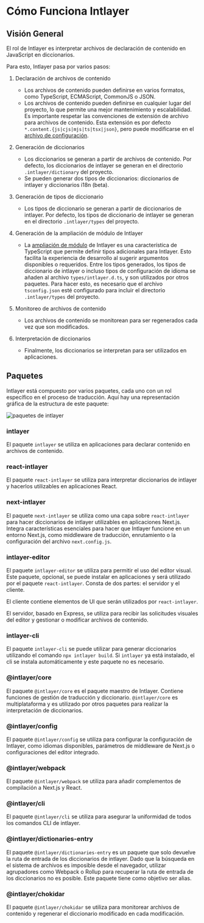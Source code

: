 # Cómo Funciona Intlayer

## Visión General

El rol de Intlayer es interpretar archivos de declaración de contenido en JavaScript en diccionarios.

Para esto, Intlayer pasa por varios pasos:

1. Declaración de archivos de contenido

   - Los archivos de contenido pueden definirse en varios formatos, como TypeScript, ECMAScript, CommonJS o JSON.
   - Los archivos de contenido pueden definirse en cualquier lugar del proyecto, lo que permite una mejor mantenimiento y escalabilidad. Es importante respetar las convenciones de extensión de archivo para archivos de contenido. Esta extensión es por defecto `*.content.{js|cjs|mjs|ts|tsx|json}`, pero puede modificarse en el [archivo de configuración](https://github.com/aymericzip/intlayer/blob/main/docs/es/configuration.md).

2. Generación de diccionarios

   - Los diccionarios se generan a partir de archivos de contenido. Por defecto, los diccionarios de intlayer se generan en el directorio `.intlayer/dictionary` del proyecto.
   - Se pueden generar dos tipos de diccionarios: diccionarios de intlayer y diccionarios i18n (beta).

3. Generación de tipos de diccionario

   - Los tipos de diccionario se generan a partir de diccionarios de intlayer. Por defecto, los tipos de diccionario de intlayer se generan en el directorio `.intlayer/types` del proyecto.

4. Generación de la ampliación de módulo de Intlayer

   - La [ampliación de módulo](https://www.typescriptlang.org/docs/handbook/declaration-merging.html) de Intlayer es una característica de TypeScript que permite definir tipos adicionales para Intlayer. Esto facilita la experiencia de desarrollo al sugerir argumentos disponibles o requeridos.
     Entre los tipos generados, los tipos de diccionario de intlayer o incluso tipos de configuración de idioma se añaden al archivo `types/intlayer.d.ts`, y son utilizados por otros paquetes. Para hacer esto, es necesario que el archivo `tsconfig.json` esté configurado para incluir el directorio `.intlayer/types` del proyecto.

5. Monitoreo de archivos de contenido

   - Los archivos de contenido se monitorean para ser regenerados cada vez que son modificados.

6. Interpretación de diccionarios
   - Finalmente, los diccionarios se interpretan para ser utilizados en aplicaciones.

## Paquetes

Intlayer está compuesto por varios paquetes, cada uno con un rol específico en el proceso de traducción. Aquí hay una representación gráfica de la estructura de este paquete:

![paquetes de intlayer](https://github.com/aymericzip/intlayer/blob/main/docs/assets/packages_dependency_graph.svg)

### intlayer

El paquete `intlayer` se utiliza en aplicaciones para declarar contenido en archivos de contenido.

### react-intlayer

El paquete `react-intlayer` se utiliza para interpretar diccionarios de intlayer y hacerlos utilizables en aplicaciones React.

### next-intlayer

El paquete `next-intlayer` se utiliza como una capa sobre `react-intlayer` para hacer diccionarios de intlayer utilizables en aplicaciones Next.js. Integra características esenciales para hacer que Intlayer funcione en un entorno Next.js, como middleware de traducción, enrutamiento o la configuración del archivo `next.config.js`.

### intlayer-editor

El paquete `intlayer-editor` se utiliza para permitir el uso del editor visual. Este paquete, opcional, se puede instalar en aplicaciones y será utilizado por el paquete `react-intlayer`.
Consta de dos partes: el servidor y el cliente.

El cliente contiene elementos de UI que serán utilizados por `react-intlayer`.

El servidor, basado en Express, se utiliza para recibir las solicitudes visuales del editor y gestionar o modificar archivos de contenido.

### intlayer-cli

El paquete `intlayer-cli` se puede utilizar para generar diccionarios utilizando el comando `npx intlayer build`. Si `intlayer` ya está instalado, el cli se instala automáticamente y este paquete no es necesario.

### @intlayer/core

El paquete `@intlayer/core` es el paquete maestro de Intlayer. Contiene funciones de gestión de traducción y diccionario. `@intlayer/core` es multiplataforma y es utilizado por otros paquetes para realizar la interpretación de diccionarios.

### @intlayer/config

El paquete `@intlayer/config` se utiliza para configurar la configuración de Intlayer, como idiomas disponibles, parámetros de middleware de Next.js o configuraciones del editor integrado.

### @intlayer/webpack

El paquete `@intlayer/webpack` se utiliza para añadir complementos de compilación a Next.js y React.

### @intlayer/cli

El paquete `@intlayer/cli` se utiliza para asegurar la uniformidad de todos los comandos CLI de intlayer.

### @intlayer/dictionaries-entry

El paquete `@intlayer/dictionaries-entry` es un paquete que solo devuelve la ruta de entrada de los diccionarios de intlayer. Dado que la búsqueda en el sistema de archivos es imposible desde el navegador, utilizar agrupadores como Webpack o Rollup para recuperar la ruta de entrada de los diccionarios no es posible. Este paquete tiene como objetivo ser alias.

### @intlayer/chokidar

El paquete `@intlayer/chokidar` se utiliza para monitorear archivos de contenido y regenerar el diccionario modificado en cada modificación.
